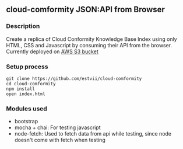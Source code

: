## cloud-comformity JSON:API from Browser

### Description

Create a replica of Cloud Conformity Knowledge Base Index using only HTML, CSS and Javascript by consuming their API from the browser.
Currently deployed on [AWS S3 bucket](http://cloud-conformity-json-browser-api.s3-website-us-east-1.amazonaws.com/)

### Setup process

```
git clone https://github.com/estvii/cloud-comformity
cd cloud-comformity
npm install
open index.html
```

### Modules used
- bootstrap
- mocha + chai: For testing javascript
- node-fetch: Used to fetch data from api while testing, since node doesn't come with fetch when testing

